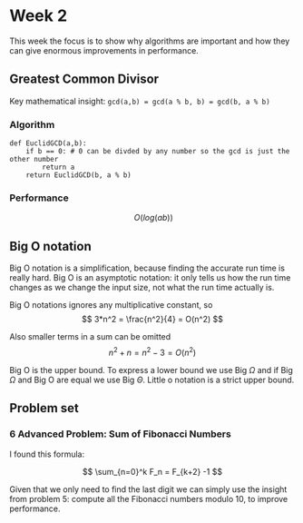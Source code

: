 # Week 2
This week the focus is to show why algorithms are important and how they can give enormous improvements in performance.

## Greatest Common Divisor
Key mathematical insight: `gcd(a,b) = gcd(a % b, b) = gcd(b, a % b)`

### Algorithm
```
def EuclidGCD(a,b):
    if b == 0: # 0 can be divded by any number so the gcd is just the other number
        return a
    return EuclidGCD(b, a % b)
```

### Performance
$$
~O(log(ab))
$$

## Big O notation
Big O notation is a simplification, because finding the accurate run time is really hard.
Big O is an asymptotic notation: it only tells us how the run time changes as we change the input size, not what the run time actually is.

Big O notations ignores any multiplicative constant, so 
$$
3*n^2 = \frac{n^2}{4} = O(n^2)
$$

Also smaller terms in a sum can be omitted
$$
n^2 + n = n^2 - 3 = O(n^2)
$$

Big O is the upper bound. To express a lower bound we use Big $\Omega$ and if Big $\Omega$ and Big O are equal we use Big $\Theta$.
Little o notation is a strict upper bound.

## Problem set
### 6 Advanced Problem: Sum of Fibonacci Numbers
I found this formula:

$$
\sum_{n=0}^k F_n = F_{k+2} -1
$$

Given that we only need to find the last digit we can simply use the insight from problem 5: compute all the Fibonacci numbers modulo 10, to improve performance.

